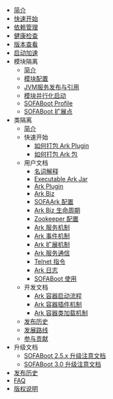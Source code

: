 - [简介](./Home)
- [快速开始](./QuickStart)
- [依赖管理](./DependencyManagement)
- [健康检查](./HealthCheck)
- [版本查看](./ViewVersions)
- [启动加速](./SpeedUpStartup)
- 模块隔离
  - [简介](./Modular-Development)
  - [模块配置](./SOFABoot-Module)
  - [JVM服务发布与引用](./Module-Service)
  - [模块并行化启动](./parallel-start)
  - [SOFABoot Profile](./SOFABoot-Profile)  
  - [SOFABoot 扩展点](./extension)
- 类隔离
  - [简介](./sofa-ark/readme)
  - 快速开始
    - [如何打包 Ark Plugin](./sofa-ark/ark-plugin-demo)
    - [如何打包 Ark 包](./sofa-ark/ark-demo)
  - 用户文档
    - [名词解释](./sofa-ark/terminology)
    - [Executable Ark Jar](./sofa-ark/ark-jar)
    - [Ark Plugin](./sofa-ark/ark-plugin)
    - [Ark Biz](sofa-ark/ark-biz)
    - [SOFAArk 配置](./sofa-ark/ark-config)
    - [Ark Biz 生命周期](./sofa-ark/biz-lifecycle)
    - [Zookeeper 配置](./sofa-ark/zk-config)
    - [Ark 服务机制](./sofa-ark/ark-service)
    - [Ark 事件机制](./sofa-ark/ark-event)
    - [Ark 扩展机制](./sofa-ark/ark-extension)
    - [Ark 服务通信](./sofa-ark/ark-jvm)
    - [Telnet 指令](./sofa-ark/ark-telnet)
    - [Ark 日志](./sofa-ark/ark-log)
    - [SOFABoot 使用](./ClassLoader-Isolation)
  - 开发文档
    - [Ark 容器启动流程](./sofa-ark/startup)
    - [Ark 容器插件机制](./sofa-ark/plugin)
    - [Ark 容器类加载机制](./sofa-ark/classloader)
  - [发布历史](./sofa-ark/release)
  - [发展路线](./sofa-ark/roadmap)
  - [参与贡献](./sofa-ark/contribution)
- 升级文档
  - [SOFABoot 2.5.x 升级注意文档](upgrade_2_5_x)
  - [SOFABoot 3.0 升级注意文档](upgrade_3_x)
- [发布历史](https://github.com/alipay/sofa-boot/releases)
- [FAQ](./FAQ)
- [版权说明](./NOTICE)